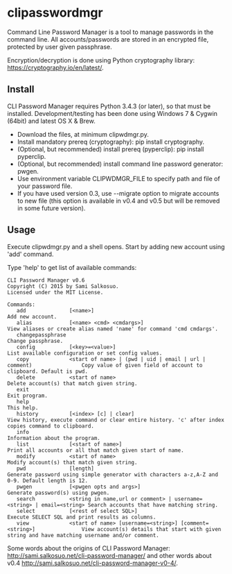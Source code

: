 clipasswordmgr
==============

Command Line Password Manager is a tool to manage passwords in the command line. All accounts/passwords are stored in an encrypted file, protected by user given passphrase.

Encryption/decryption is done using Python cryptography library: https://cryptography.io/en/latest/.

## Install

CLI Password Manager requires Python 3.4.3 (or later), so that must be installed. 
Development/testing has been done using Windows 7 & Cygwin (64bit) and latest OS X & Brew.

- Download the files, at minimum clipwdmgr.py.
- Install mandatory prereq (cryptography): pip install cryptography.
- (Optional, but recommended) install prereq (pyperclip): pip install pyperclip.
- (Optional, but recommended) install command line password generator: pwgen.
- Use environment variable CLIPWDMGR_FILE to specify path and file of your password
  file.
- If you have used version 0.3, use --migrate option to migrate accounts to new file
  (this option is available in v0.4 and v0.5 but will be removed in some future version).

## Usage

Execute clipwdmgr.py and a shell opens. Start by adding new account using 'add' command.

Type 'help' to get list of available commands:
```
CLI Password Manager v0.6
Copyright (C) 2015 by Sami Salkosuo.
Licensed under the MIT License.

Commands:
   add              [<name>]                                                             Add new account.
   alias            [<name> <cmd> <cmdargs>]                                             View aliases or create alias named 'name' for command 'cmd cmdargs'.
   changepassphrase                                                                      Change passphrase.
   config           [<key>=<value>]                                                      List available configuration or set config values.
   copy             <start of name> | (pwd | uid | email | url | comment)                Copy value of given field of account to clipboard. Default is pwd.
   delete           <start of name>                                                      Delete account(s) that match given string.
   exit                                                                                  Exit program.
   help                                                                                  This help.
   history          [<index> [c] | clear]                                                View history, execute command or clear entire history. 'c' after index copies command to clipboard.
   info                                                                                  Information about the program.
   list             [<start of name>]                                                    Print all accounts or all that match given start of name.
   modify           <start of name>                                                      Modify account(s) that match given string.
   pwd              [length]                                                             Generate password using simple generator with characters a-z,A-Z and 0-9. Default length is 12.
   pwgen            [<pwgen opts and args>]                                              Generate password(s) using pwgen.
   search           <string in name,url or comment> | username=<string> | email=<string> Search accounts that have matching string.
   select           [<rest of select SQL>]                                               Execute SELECT SQL and print results as columns.
   view             <start of name> [username=<string>] [comment=<string>]               View account(s) details that start with given string and have matching username and/or comment.
   ```
                                                              
Some words about the origins of CLI Password Manager: http://sami.salkosuo.net/cli-password-manager/
and other words about v0.4 http://sami.salkosuo.net/cli-password-manager-v0-4/.
